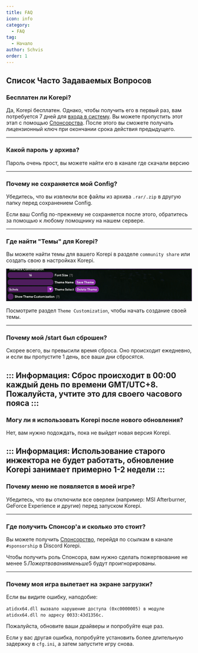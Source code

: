 ```yaml
---
title: FAQ
icon: info
category:
  - FAQ
tag:
  - Начало
author: Schvis
order: 1
---
```


## Список Часто Задаваемых Вопросов

### Бесплатен ли Korepi?

Да, Korepi бесплатен. Однако, чтобы получить его в первый раз, вам потребуется 7 дней для [входа в систему](../start/start.md). Вы можете пропустить этот этап с помощью [Спонсорства](../start/sponsor.md). После этого вы сможете получать лицензионный ключ при окончании срока действия предыдущего.

---
### Какой пароль у архива?

Пароль очень прост, вы можете найти его в канале где скачали версию

---
### Почему не сохраняется мой Config?

Убедитесь, что вы извлекли все файлы из архива `.rar/.zip` в другую папку перед сохранением Config.

Если ваш Config по-прежнему не сохраняется после этого, обратитесь за помощью к любому помощнику на нашем сервере.

---
### Где найти "Темы" для Korepi?

Вы можете найти темы для вашего Korepi в разделе `community share` или создать свою в настройках Korepi.

![](/assets/images/docs/202312/theme-settings.png)

Посмотрите раздел `Theme Customization`, чтобы начать создание своей темы.

---
### Почему мой /start был сброшен?

Скорее всего, вы превысили время сброса. Оно происходит ежедневно, и если вы пропустите 1 день, все ваши дни сбросятся.

::: Информация: Сброс происходит в 00:00 каждый день по времени GMT/UTC+8. Пожалуйста, учтите это для своего часового пояса :::
---

### Могу ли я использовать Korepi после нового обновления?

Нет, вам нужно подождать, пока не выйдет новая версия Korepi.

::: Информация: Использование старого инжектора не будет работать, обновление Korepi занимает примерно 1-2 недели :::
---

### Почему меню не появляется в моей игре?

Убедитесь, что вы отключили все оверлеи (например: MSI Afterburner, GeForce Experience и другие) перед запуском Korepi.

---
### Где получить <span style='color:D0E31B;'>Спонсор</span>'а и сколько это стоит?

Вы можете получить [Спонсорство](../start/sponsor.md), перейдя по ссылкам в канале `#sponsorship` в Discord Korepi.

Чтобы получить роль Спонсора, вам нужно сделать пожертвование не менее 5$. Пожертвования меньше 5$ будут проигнорированы.

---
### Почему моя игра вылетает на экране загрузки?

Если вы видите ошибку, наподобие:

`atidxx64.dll вызвало нарушение доступа (0xc0000005) в модуле atidxx64.dll по адресу 0033:43d1356c.`

Пожалуйста, обновите ваши драйверы и попробуйте еще раз.

Если у вас другая ошибка, попробуйте установить более длительную задержку в `cfg.ini`, а затем запустите игру снова.
